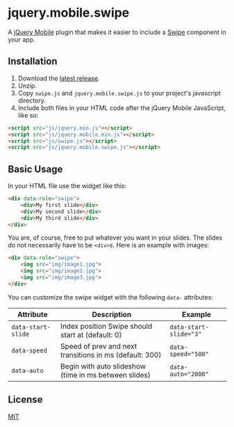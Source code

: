 jquery.mobile.swipe
===================

A [jQuery Mobile](http://jquerymobile.com/) plugin that makes it easier to include a [Swipe](http://swipejs.com/) component in your app.


Installation
------------

1. Download the [latest release](https://github.com/philippbosch/jquery.mobile.swipe/releases).
2. Unzip.
3. Copy `swipe.js` and `jquery.mobile.swipe.js` to your project's javascript directory.
4. Include both files in your HTML code after the jQuery Mobile JavaScript, like so:

```html
<script src="js/jquery.min.js"></script>
<script src="js/jquery.mobile.min.js"></script>
<script src="js/swipe.js"></script>
<script src="js/jquery.mobile.swipe.js"></script>
```


Basic Usage
-----------

In your HTML file use the widget like this:

```html
<div data-role="swipe">
    <div>My first slide</div>
    <div>My second slide</div>
    <div>My third slide</div>
</div>
```

You are, of course, free to put whatever you want in your slides. The slides do not necessarily have to be `<div>`s. Here is an example with images:

```html
<div data-role="swipe">
    <img src="img/image1.jpg">
    <img src="img/image2.jpg">
    <img src="img/image3.jpg">
</div>
```


You can customize the swipe widget with the following `data-` attributes:

| Attribute          | Description                                             | Example                                |
|--------------------|---------------------------------------------------------|----------------------------------------|
| `data-start-slide` | Index position Swipe should start at (default: 0)       | `data-start-slide="3"`                 |
| `data-speed`       | Speed of prev and next transitions in ms (default: 300) | `data-speed="500"`                     |
| `data-auto`        | Begin with auto slideshow (time in ms between slides)   | `data-auto="2000"`                     |



License
-------

[MIT](http://philippbosch.mit-license.org/)
